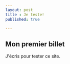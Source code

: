 ```yaml
---
layout: post
title : Je teste!
published: true

---
```

## Mon premier billet

J'écris pour tester ce site.
